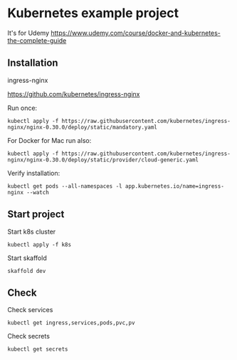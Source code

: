 # Kubernetes example project

It's for Udemy https://www.udemy.com/course/docker-and-kubernetes-the-complete-guide

## Installation

ingress-nginx

https://github.com/kubernetes/ingress-nginx

Run once:
``` 
kubectl apply -f https://raw.githubusercontent.com/kubernetes/ingress-nginx/nginx-0.30.0/deploy/static/mandatory.yaml
```

For Docker for Mac run also:

``` 
kubectl apply -f https://raw.githubusercontent.com/kubernetes/ingress-nginx/nginx-0.30.0/deploy/static/provider/cloud-generic.yaml
```

Verify installation:
``` 
kubectl get pods --all-namespaces -l app.kubernetes.io/name=ingress-nginx --watch
```

## Start project

Start k8s cluster
```
kubectl apply -f k8s
```

Start skaffold
```
skaffold dev
```

## Check

Check services
```
kubectl get ingress,services,pods,pvc,pv
```

Check secrets
``` 
kubectl get secrets
```
